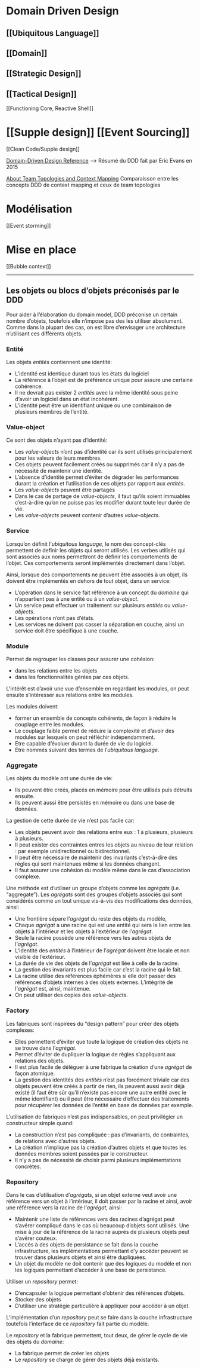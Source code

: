 # Domain Driven Design
## [[Ubiquitous Language]]
## [[Domain]]
## [[Strategic Design]]
## [[Tactical Design]]
[[Functioning Core, Reactive Shell]]

[[Supple design]]
[[Event Sourcing]]
=======
[[Clean Code/Supple design]]

[Domain-Driven Design Reference](https://www.domainlanguage.com/wp-content/uploads/2016/05/DDD_Reference_2015-03.pdf)
--> Résumé du DDD fait par Eric Evans en 2015

[About Team Topologies and Context Mapping](https://blog.avanscoperta.it/2021/04/22/about-team-topologies-and-context-mapping/) Comparaisson entre les concepts DDD de context mapping et ceux de team topologies

# Modélisation
[[Event storming]]

# Mise en place
[[Bubble context]]

---
## Les objets ou blocs d’objets préconisés par le DDD

Pour aider à l’élaboration du domain model, DDD préconise un certain nombre d’objets, toutefois elle n’impose pas des les utiliser absolument. Comme dans la plupart des cas, on est libre d’envisager une architecture n’utilisant ces différents objets.

### Entité

Les objets _entités_ contiennent une identité:

-   L’identité est identique durant tous les états du logiciel
-   La référence à l’objet est de préférence unique pour assure une certaine cohérence.
-   Il ne devrait pas exister 2 _entités_ avec la même identité sous peine d’avoir un logiciel dans un état incohérent.
-   L’identité peut être un identifiant unique ou une combinaison de plusieurs membres de l’entité.

### Value-object

Ce sont des objets n’ayant pas d’identité:

-   Les _value-objects_ n’ont pas d’identité car ils sont utilisés principalement pour les valeurs de leurs membres.
-   Ces objets peuvent facilement créés ou supprimés car il n’y a pas de nécessité de maintenir une identité.
-   L’absence d’identité permet d’éviter de dégrader les performances durant la création et l’utilisation de ces objets par rapport aux _entités_.
-   Les _value-objects_ peuvent être partagés
-   Dans le cas de partage de _value-objects_, il faut qu’ils soient immuables c’est-à-dire qu’on ne puisse pas les modifier durant toute leur durée de vie.
-   Les _value-objects_ peuvent contenir d’autres _value-objects_.

### Service

Lorsqu’on définit l’_ubiquitous language_, le nom des concept-clés permettent de definir les objets qui seront utilisés. Les verbes utilisés qui sont associés aux noms permettront de définir les comportements de l’objet. Ces comportements seront implémentés directement dans l’objet.

Ainsi, lorsque des comportements ne peuvent être associés à un objet, ils doivent être implémentés en dehors de tout objet, dans un service:

-   L’opération dans le service fait référence à un concept du _domaine_ qui n’appartient pas à une entité ou à un _value-object_.
-   Un service peut effectuer un traitement sur plusieurs _entités_ ou _value-objects_.
-   Les opérations n’ont pas d’états.
-   Les services ne doivent pas casser la séparation en couche, ainsi un service doit être spécifique à une couche.

### Module

Permet de regrouper les classes pour assurer une cohésion:

-   dans les relations entre les objets
-   dans les fonctionnalités gérées par ces objets.

L’intérêt est d’avoir une vue d’ensemble en regardant les modules, on peut ensuite s’intéresser aux relations entre les modules.

Les modules doivent:

-   former un ensemble de concepts cohérents, de façon à réduire le couplage entre les modules.
-   Le couplage faible permet de réduire la complexité et d’avoir des modules sur lesquels on peut réfléchir indépendamment.
-   Etre capable d’évoluer durant la durée de vie du logiciel.
-   Etre nommés suivant des termes de l’_ubiquitous language_.

### Aggregate

Les objets du modèle ont une durée de vie:

-   Ils peuvent être créés, placés en mémoire pour être utilisés puis détruits ensuite.
-   Ils peuvent aussi être persistés en mémoire ou dans une base de données.

La gestion de cette durée de vie n’est pas facile car:

-   Les objets peuvent avoir des relations entre eux : 1 à plusieurs, plusieurs à plusieurs.
-   Il peut exister des contraintes entres les objets au niveau de leur relation : par exemple unidirectionnel ou bidirectionnel.
-   Il peut être nécessaire de maintenir des invariants c’est-à-dire des règles qui sont maintenues même si les données changent.
-   Il faut assurer une cohésion du modèle même dans le cas d’association complexe.

Une méthode est d’utiliser un groupe d’objets comme les _agrégats_ (i.e. “aggregate”). Les _agrégats_ sont des groupes d’objets associés qui sont considérés comme un tout unique vis-à-vis des modifications des données, ainsi:

-   Une frontière sépare l’_agrégat_ du reste des objets du modèle,
-   Chaque _agrégat_ a une racine qui est une entité qui sera le lien entre les objets à l’intérieur et les objets à l’extérieur de l’_agrégat_.
-   Seule la racine possède une référence vers les autres objets de l’_agrégat_.
-   L’identité des _entités_ à l’intérieur de l’_agrégat_ doivent être locale et non visible de l’extérieur.
-   La durée de vie des objets de l’_agrégat_ est liée à celle de la racine.
-   La gestion des invariants est plus facile car c’est la racine qui le fait.
-   La racine utilise des références éphémères si elle doit passer des références d’objets internes à des objets externes. L’intégrité de l’_agrégat_ est, ainsi, maintenue.
-   On peut utiliser des copies des _value-objects_.

### Factory

Les fabriques sont inspirées du “design pattern” pour créer des objets complexes:

-   Elles permettent d’éviter que toute la logique de création des objets ne se trouve dans l’_agrégat_.
-   Permet d’éviter de dupliquer la logique de règles s’appliquant aux relations des objets.
-   Il est plus facile de déléguer à une fabrique la création d’une _agrégat_ de façon atomique.
-   La gestion des identités des _entités_ n’est pas forcément triviale car des objets peuvent être créés à partir de rien, ils peuvent aussi avoir déjà existé (il faut être sûr qu’il n’existe pas encore une autre entité avec le même identifiant) ou il peut être nécessaire d’effectuer des traitements pour récupérer les données de l’entité en base de données par exemple.

L’utilisation de fabriques n’est pas indispensables, on peut privilégier un constructeur simple quand:

-   La construction n’est pas compliquée : pas d’invariants, de contraintes, de relations avec d’autres objets.
-   La création n’implique pas la création d’autres objets et que toutes les données membres soient passées par le constructeur.
-   Il n’y a pas de nécessité de choisir parmi plusieurs implémentations concrètes.

### Repository

Dans le cas d’utilisation d’_agrégats_, si un objet externe veut avoir une référence vers un objet à l’intérieur, il doit passer par la racine et ainsi, avoir une référence vers la racine de l’_agrégat_, ainsi:

-   Maintenir une liste de références vers des racines d’agrégat peut s’avérer compliqué dans le cas où beaucoup d’objets sont utilisés. Une mise à jour de la référence de la racine auprès de plusieurs objets peut s’avérer couteux.
-   L’accès à des objets de persistance se fait dans la couche infrastructure, les implémentations permettant d’y accéder peuvent se trouver dans plusieurs objets et ainsi être dupliquées.
-   Un objet du modèle ne doit contenir que des logiques du modèle et non les logiques permettant d’accéder à une base de persistance.

Utiliser un _repository_ permet:

-   D’encapsuler la logique permettant d’obtenir des références d’objets.
-   Stocker des objets
-   D’utiliser une stratégie particulière à appliquer pour accéder à un objet.

L’implémentation d’un _repository_ peut se faire dans la couche infrastructure toutefois l’interface de ce _repository_ fait partie du modèle.

Le _repository_ et la fabrique permettent, tout deux, de gérer le cycle de vie des objets du _domaine_:

-   La fabrique permet de créer les objets
-   Le _repository_ se charge de gérer des objets déjà existants.